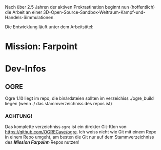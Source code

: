 Nach über 2.5 Jahren der aktiven Prokrastination beginnt nun (hoffentlich) die Arbeit an einer 3D-Open-Source-Sandbox-Weltraum-Kampf-und-Handels-Simmulationen.

Die Entwicklung läuft unter dem Arbeitstitel:
# Mission: Farpoint
# Dev-Infos
## OGRE
Ogre 1.10 liegt im repo, die binärdateien sollten im verzeichiss ./ogre_build liegen (wenn ./ das stammverzeichniss des repos ist)
### ACHTUNG!
Das komplette verzeichniss ```ogre``` ist ein direkter Git-Klon von https://github.com/OGRECave/ogre.
Ich weiss nicht wie Git mit einem Repo in einem Repo umgeht, am besten die Git nur auf dem Stammverzeichniss des ***Mission Farpoint***-Repos nutzen!